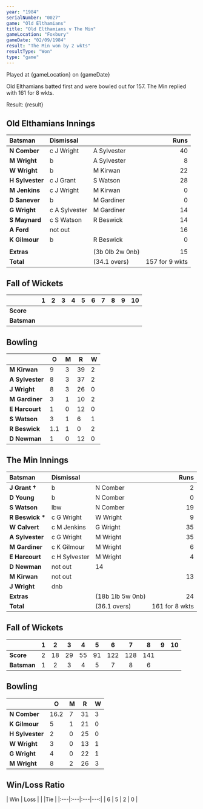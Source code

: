 ```yaml
---
year: "1984"
serialNumber: "0027"
game: "Old Elthamians"
title: "Old Elthamians v The Min"
gameLocation: "Foxbury"
gameDate: "02/09/1984"
result: "The Min won by 2 wkts"
resultType: "Won"
type: "game"
---
```


Played at {gameLocation} on {gameDate} 

Old Elthamians batted first and were bowled out for 157. The Min replied with 161 for 8 wkts.

Result: {result}


## Old Elthamians Innings

| Batsman | Dismissal |  | Runs |
|:---|:---|---|---:|
| **N Comber** | c J Wright | A Sylvester | 40 | 
| **M Wright** | b | A Sylvester | 8 | 
| **W Wright** | b | M Kirwan | 22 | 
| **H Sylvester** | c J Grant | S Watson | 28 | 
| **M Jenkins** | c J Wright | M Kirwan | 0 | 
| **D Sanever** | b | M Gardiner | 0 |
| **G Wright** | c A Sylvester | M Gardiner | 14 |
| **S Maynard** | c S Watson | R Beswick | 14 | 
| **A Ford**  | not out |  | 16 |
| **K Gilmour**  | b | R Beswick | 0 |
|  |  |  |  |
| **Extras** | | (3b 0lb 2w 0nb) | 15 | 
| **Total** | | (34.1 overs) | 157 for 9 wkts | 

## Fall of Wickets

| | 1 | 2 | 3 | 4 | 5 | 6 | 7 | 8 | 9 | 10 |
|---|:---:|:---:|:---:|:---:|:---:|:---:|:---:|:---:|:---:|:---:|
| **Score** |  |  |  |  |  |  |  |  |  |  | 
| **Batsman** |  |  |  |  |  |  |  |  |  |  | 

## Bowling

| | O | M | R | W |
|---|---|---|---|---|
| **M Kirwan** | 9 | 3 | 39 | 2 | 
| **A Sylvester** | 8 | 3 | 37 | 2 | 
| **J Wright** | 8 | 3 | 26 | 0 | 
| **M Gardiner** | 3 | 1 | 10 | 2 | 
| **E Harcourt** | 1 | 0 | 12 | 0 | 
| **S Watson** | 3 | 1 | 6 | 1 | 
| **R Beswick** | 1.1 | 1 | 0 | 2 | 
| **D Newman** | 1 | 0 | 12 | 0 | 

## The Min Innings

| Batsman | Dismissal |  | Runs |
|:---|:---|---|---:|
| **J Grant &#8224;** | b | N Comber | 2 | 
| **D Young** | b | N Comber | 0 |
| **S Watson** | lbw | N Comber | 19 |
| **R Beswick &#42;** | c G Wright | W Wright | 9 | 
| **W Calvert** | c M Jenkins | G Wright | 35 | 
| **A Sylvester** | c G Wright | M Wright | 35 |
| **M Gardiner** | c K Gilmour | M Wright | 6 |
| **E Harcourt** | c H Sylvester | M Wright | 4 | 
| **D Newman** | not out | 14 | 
| **M Kirwan** | not out |  | 13 |
| **J Wright** | dnb |  |  |
| **Extras** | | (18b 1lb 5w 0nb) | 24 | 
| **Total** | | (36.1 overs) | 161 for 8 wkts | 

## Fall of Wickets

| | 1 | 2 | 3 | 4 | 5 | 6 | 7 | 8 | 9 | 10 |
|---|:---:|:---:|:---:|:---:|:---:|:---:|:---:|:---:|:---:|:---:|
| **Score** | 2 | 18 | 29 | 55 | 91 | 122 | 128 | 141 |  |  | 
| **Batsman** | 1 | 2 | 3 | 4 | 5 | 7 |  8 | 6 |  |  | 


## Bowling

| | O | M | R | W |
|---|---|---|---|---|
| **N Comber** | 16.2 | 7 | 31 | 3 | 
| **K Gilmour** | 5 | 1 | 21 | 0 | 
| **H Sylvester** | 2 | 0 | 25 | 0 | 
| **W Wright** | 3 | 0 | 13 | 1 | 
| **G Wright** | 4 | 0 | 22 | 1 |
| **M Wright** | 8 | 2 | 26 | 3 |  

## Win/Loss Ratio

| Win | Loss |  |  |Tie |
|:---|:---|:---|---:|
| 6 | 5 | 2 | 0 |